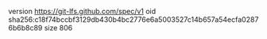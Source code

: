 version https://git-lfs.github.com/spec/v1
oid sha256:c18f74bccbf3129db430b4bc2776e6a5003527c14b657a54ecfa02876b6b8c89
size 806
